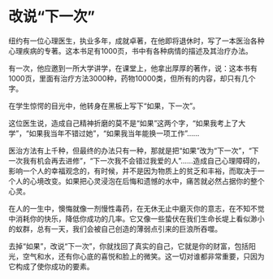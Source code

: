 # 改说“下一次”

纽约有一位心理医生，执业多年，成就卓著，在他即将退休时，写了一本医治各种心理疾病的专著。这本书足有1000页，书中有各种病情的描述及其治疗办法。 

有一次，他应邀到一所大学讲学，在课堂上，他拿出厚厚的著作，说：这本书有1000页，里面有治疗方法3000种，药物10000类，但所有的内容，却只有几个字。 

在学生惊愕的目光中，他转身在黑板上写下“如果，下一次”。 

这位医生说，造成自己精神折磨的莫不是“如果”这两个字，“如果我考上了大学”，“如果我当年不错过她”，“如果我当年能换一项工作”…… 

医治方法有上千种，但最终的办法只有一种，那就是把“如果”改为“下一次”，“下一次我有机会再去进修”，“下一次我不会错过我爱的人”……造成自己心理障碍的，影响一个人的幸福观念的，有时候，并不是因为物质上的贫乏和丰裕，而取决于一个人的心境改变。如果把心灵浸泡在后悔和遗憾的水中，痛苦就必然占据你的整个心灵。 

在人的一生中，懊悔就像一剂慢性毒药，在无休无止中磨灭你的意志，在不知不觉中消耗你的快乐，降低你成功的几率。它又像一些蛰伏在我们生命长堤上看似渺小的蚁群，总有一天，我们会被自己创造的薄弱点引来的巨浪所吞噬。 

去掉“如果”，改说“下一次”，你就找回了真实的自己，它就是你的财富，包括阳光，空气和水，还有你心底的喜悦和脸上的微笑。这一切对谁都非常重要，只因为它构成了使你成功的要素。
 
